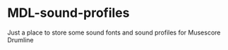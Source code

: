 # MDL-sound-profiles
Just a place to store some sound fonts and sound profiles for Musescore Drumline
